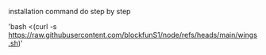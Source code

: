 installation command do step by step

'bash <(curl -s https://raw.githubusercontent.com/blockfunS1/node/refs/heads/main/wings.sh)'
